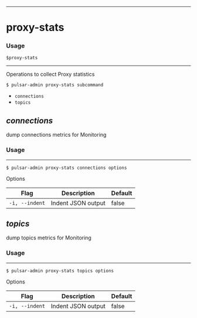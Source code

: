 ------------

# proxy-stats

### Usage

`$proxy-stats`

------------

Operations to collect Proxy statistics


```bdocs-tab:example_shell
$ pulsar-admin proxy-stats subcommand
```

* `connections`
* `topics`


## <em>connections</em>

dump connections metrics for Monitoring

### Usage

------------


```bdocs-tab:example_shell
$ pulsar-admin proxy-stats connections options
```

Options


|Flag|Description|Default|
|---|---|---|
| `-i, --indent` | Indent JSON output|false|


## <em>topics</em>

dump topics metrics for Monitoring

### Usage

------------


```bdocs-tab:example_shell
$ pulsar-admin proxy-stats topics options
```

Options


|Flag|Description|Default|
|---|---|---|
| `-i, --indent` | Indent JSON output|false|

